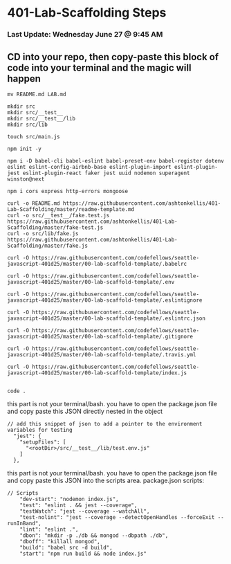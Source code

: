 # 401-Lab-Scaffolding Steps 
### Last Update: Wednesday June 27 @ 9:45 AM

## CD into your repo, then copy-paste this block of code into your terminal and the magic will happen
```
mv README.md LAB.md

mkdir src 
mkdir src/__test__ 
mkdir src/__test__/lib
mkdir src/lib

touch src/main.js 

npm init -y

npm i -D babel-cli babel-eslint babel-preset-env babel-register dotenv eslint eslint-config-airbnb-base eslint-plugin-import eslint-plugin-jest eslint-plugin-react faker jest uuid nodemon superagent winston@next

npm i cors express http-errors mongoose

curl -o README.md https://raw.githubusercontent.com/ashtonkellis/401-Lab-Scaffolding/master/readme-template.md
curl -o src/__test__/fake.test.js https://raw.githubusercontent.com/ashtonkellis/401-Lab-Scaffolding/master/fake-test.js
curl -o src/lib/fake.js https://raw.githubusercontent.com/ashtonkellis/401-Lab-Scaffolding/master/fake.js

curl -O https://raw.githubusercontent.com/codefellows/seattle-javascript-401d25/master/00-lab-scaffold-template/.babelrc 

curl -O https://raw.githubusercontent.com/codefellows/seattle-javascript-401d25/master/00-lab-scaffold-template/.env 

curl -O https://raw.githubusercontent.com/codefellows/seattle-javascript-401d25/master/00-lab-scaffold-template/.eslintignore 

curl -O https://raw.githubusercontent.com/codefellows/seattle-javascript-401d25/master/00-lab-scaffold-template/.eslintrc.json 

curl -O https://raw.githubusercontent.com/codefellows/seattle-javascript-401d25/master/00-lab-scaffold-template/.gitignore 

curl -O https://raw.githubusercontent.com/codefellows/seattle-javascript-401d25/master/00-lab-scaffold-template/.travis.yml 

curl -O https://raw.githubusercontent.com/codefellows/seattle-javascript-401d25/master/00-lab-scaffold-template/index.js


code .

```

this part is not your terminal/bash. 
you have to open the package.json file and copy paste this JSON directly nested in the object
```
// add this snippet of json to add a pointer to the environment variables for testing
  "jest": {
    "setupFiles": [
      "<rootDir>/src/__test__/lib/test.env.js"
    ]
  },
```

this part is not your terminal/bash. 
you have to open the package.json file and copy paste this JSON into the scripts area. package.json scripts: 
```
// Scripts
    "dev-start": "nodemon index.js",
    "test": "eslint . && jest --coverage",
    "testWatch": "jest --coverage --watchAll",
    "test-nolint": "jest --coverage --detectOpenHandles --forceExit --runInBand",
    "lint": "eslint .",
    "dbon": "mkdir -p ./db && mongod --dbpath ./db",
    "dboff": "killall mongod",
    "build": "babel src -d build",
    "start": "npm run build && node index.js"
```
